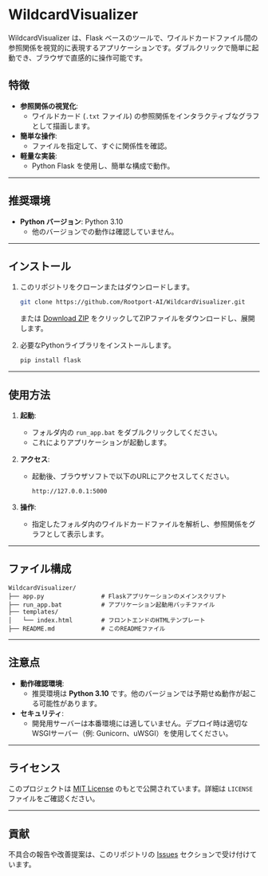 
# WildcardVisualizer

WildcardVisualizer は、Flask ベースのツールで、ワイルドカードファイル間の参照関係を視覚的に表現するアプリケーションです。ダブルクリックで簡単に起動でき、ブラウザで直感的に操作可能です。

## 特徴

- **参照関係の視覚化**:
  - ワイルドカード (`.txt` ファイル) の参照関係をインタラクティブなグラフとして描画します。
- **簡単な操作**:
  - ファイルを指定して、すぐに関係性を確認。
- **軽量な実装**:
  - Python Flask を使用し、簡単な構成で動作。

---

## 推奨環境

- **Python バージョン**: Python 3.10
  - 他のバージョンでの動作は確認していません。

---

## インストール

1. このリポジトリをクローンまたはダウンロードします。
   ```bash
   git clone https://github.com/Rootport-AI/WildcardVisualizer.git
   ```
   または [Download ZIP](https://github.com/Rootport-AI/WildcardVisualizer/archive/refs/heads/main.zip) をクリックしてZIPファイルをダウンロードし、展開します。

2. 必要なPythonライブラリをインストールします。
   ```bash
   pip install flask
   ```

---

## 使用方法

1. **起動**:
   - フォルダ内の `run_app.bat` をダブルクリックしてください。
   - これによりアプリケーションが起動します。

2. **アクセス**:
   - 起動後、ブラウザソフトで以下のURLにアクセスしてください。
     ```
     http://127.0.0.1:5000
     ```

3. **操作**:
   - 指定したフォルダ内のワイルドカードファイルを解析し、参照関係をグラフとして表示します。

---

## ファイル構成

```
WildcardVisualizer/
├── app.py                # Flaskアプリケーションのメインスクリプト
├── run_app.bat           # アプリケーション起動用バッチファイル
├── templates/
│   └── index.html        # フロントエンドのHTMLテンプレート
├── README.md             # このREADMEファイル
```

---

## 注意点

- **動作確認環境**:
  - 推奨環境は **Python 3.10** です。他のバージョンでは予期せぬ動作が起こる可能性があります。
- **セキュリティ**:
  - 開発用サーバーは本番環境には適していません。デプロイ時は適切なWSGIサーバー（例: Gunicorn、uWSGI）を使用してください。

---

## ライセンス

このプロジェクトは [MIT License](https://opensource.org/licenses/MIT) のもとで公開されています。詳細は `LICENSE` ファイルをご確認ください。

---

## 貢献

不具合の報告や改善提案は、このリポジトリの [Issues](https://github.com/username/WildcardVisualizer/issues) セクションで受け付けています。
